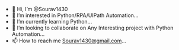 - 👋 Hi, I’m @Sourav1430
- 👀 I’m interested in Python/RPA/UIPath Automation...
- 🌱 I’m currently learning Python...
- 💞️ I’m looking to collaborate on Any Interesting project with Python Automation...
- 📫 How to reach me Sourav1430@gmail.com...

<!---
Sourav1430/Sourav1430 is a ✨ special ✨ repository because its `README.md` (this file) appears on your GitHub profile.
You can click the Preview link to take a look at your changes.
--->
